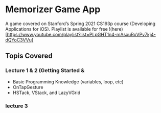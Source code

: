 # Memorizer Game App 
A game covered on Stanford’s Spring 2021 CS193p course (Developing Applications for iOS). Playlist is available for free !(here)[https://www.youtube.com/playlist?list=PLpGHT1n4-mAsxuRxVPv7kj4-dQYoC3VVu]
## Topis Covered
### Lecture 1 & 2 (Getting Started &
- Basic Programming Knowledge (variables, loop, etc)
- OnTapGesture
- HSTack, VStack, and LazyVGrid
### lecture 3
